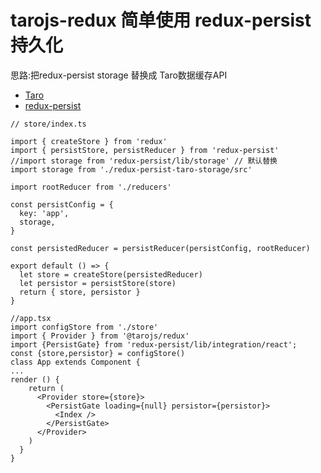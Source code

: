 # tarojs-redux 简单使用 redux-persist 持久化

思路:把redux-persist storage 替换成 Taro数据缓存API

* [Taro](https://github.com/NervJS/taro)
* [redux-persist](https://github.com/rt2zz/redux-persist)


```
// store/index.ts

import { createStore } from 'redux'
import { persistStore, persistReducer } from 'redux-persist'
//import storage from 'redux-persist/lib/storage' // 默认替换
import storage from './redux-persist-taro-storage/src'

import rootReducer from './reducers'

const persistConfig = {
  key: 'app',
  storage,
}

const persistedReducer = persistReducer(persistConfig, rootReducer)

export default () => {
  let store = createStore(persistedReducer)
  let persistor = persistStore(store)
  return { store, persistor }
}
```

```
//app.tsx
import configStore from './store'
import { Provider } from '@tarojs/redux'
import {PersistGate} from 'redux-persist/lib/integration/react';
const {store,persistor} = configStore()
class App extends Component {
...
render () {
    return (
      <Provider store={store}>
        <PersistGate loading={null} persistor={persistor}>
          <Index />
        </PersistGate>        
      </Provider>
    )
  }
}
```
